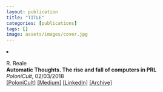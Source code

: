 ```yaml
---
layout: publication
title: "TITLE"
categories: [publications]
tags: []
image: assets/images/cover.jpg
---
```

<!-- Item: TODO -->
<li ><p>
R. Reale<br>
<b>Automatic Thoughts. The rise and fall of computers in PRL</b><br>
<i>PoloniCult</i>, 02/03/2018
<br />
<a href="https://polonicult.com/automatic-thoughts-the-rise-and-fall-of-computers-prl/" target="_blank">[PoloniCult]</a>
<a href="https://medium.com/@robertoreale/automatic-thoughts-137a37c652f7" target="_blank">[Medium]</a>
<a href="https://www.linkedin.com/pulse/automatic-thoughts-roberto-reale/" target="_blank">[LinkedIn]</a>
<a href="https://web.archive.org/web/*/https://polonicult.com/automatic-thoughts-the-rise-and-fall-of-computers-prl/" target="_blank">[Archive]</a>
</p>
<div id="bib_TODO" class="bibtex noshow">
<pre>
</pre>
</div>
</li>
